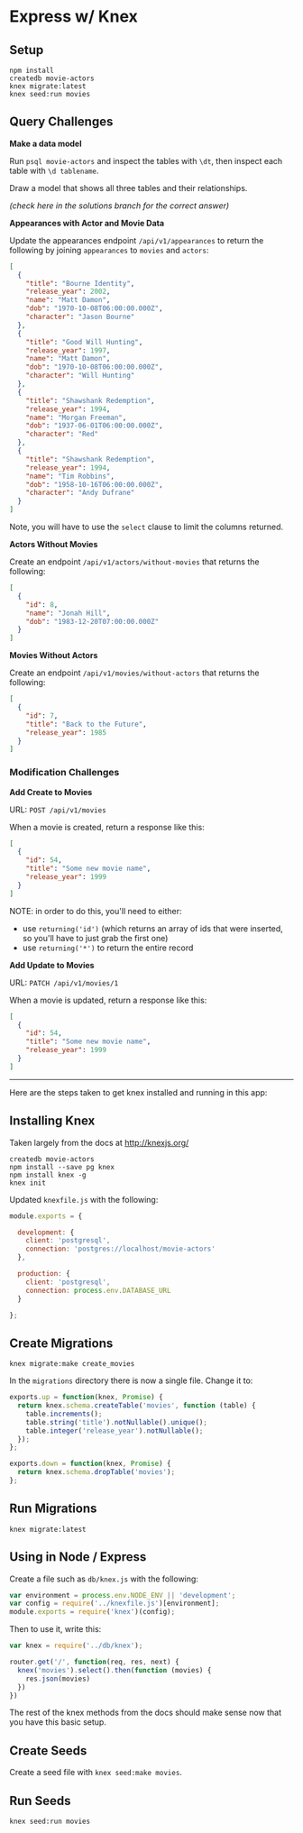# Express w/ Knex

## Setup

```
npm install
createdb movie-actors
knex migrate:latest
knex seed:run movies
```

## Query Challenges

**Make a data model**

Run `psql movie-actors` and inspect the tables with `\dt`, then inspect each table with `\d tablename`.

Draw a model that shows all three tables and their relationships.

_(check here in the solutions branch for the correct answer)_

**Appearances with Actor and Movie Data**

Update the appearances endpoint `/api/v1/appearances` to return the following by joining `appearances` to `movies` and `actors`:

```json
[
  {
    "title": "Bourne Identity",
    "release_year": 2002,
    "name": "Matt Damon",
    "dob": "1970-10-08T06:00:00.000Z",
    "character": "Jason Bourne"
  },
  {
    "title": "Good Will Hunting",
    "release_year": 1997,
    "name": "Matt Damon",
    "dob": "1970-10-08T06:00:00.000Z",
    "character": "Will Hunting"
  },
  {
    "title": "Shawshank Redemption",
    "release_year": 1994,
    "name": "Morgan Freeman",
    "dob": "1937-06-01T06:00:00.000Z",
    "character": "Red"
  },
  {
    "title": "Shawshank Redemption",
    "release_year": 1994,
    "name": "Tim Robbins",
    "dob": "1958-10-16T06:00:00.000Z",
    "character": "Andy Dufrane"
  }
]
```

Note, you will have to use the `select` clause to limit the columns returned.

**Actors Without Movies**

Create an endpoint `/api/v1/actors/without-movies` that returns the following:

```json
[
  {
    "id": 8,
    "name": "Jonah Hill",
    "dob": "1983-12-20T07:00:00.000Z"
  }
]
```

**Movies Without Actors**

Create an endpoint `/api/v1/movies/without-actors` that returns the following:

```json
[
  {
    "id": 7,
    "title": "Back to the Future",
    "release_year": 1985
  }
]
```

### Modification Challenges

**Add Create to Movies**

URL: `POST /api/v1/movies`

When a movie is created, return a response like this:

```json
[
  {
    "id": 54,
    "title": "Some new movie name",
    "release_year": 1999
  }
]
```

NOTE: in order to do this, you'll need to either:

- use `returning('id')` (which returns an array of ids that were inserted, so you'll have to just grab the first one)
- use `returning('*')` to return the entire record

**Add Update to Movies**

URL: `PATCH /api/v1/movies/1`

When a movie is updated, return a response like this:

```json
[
  {
    "id": 54,
    "title": "Some new movie name",
    "release_year": 1999
  }
]
```


---------

Here are the steps taken to get knex installed and running in this app:

## Installing Knex

Taken largely from the docs at http://knexjs.org/

```
createdb movie-actors
npm install --save pg knex
npm install knex -g
knex init
```

Updated `knexfile.js` with the following:

```js
module.exports = {

  development: {
    client: 'postgresql',
    connection: 'postgres://localhost/movie-actors'
  },

  production: {
    client: 'postgresql',
    connection: process.env.DATABASE_URL
  }

};
```

## Create Migrations

```
knex migrate:make create_movies
```

In the `migrations` directory there is now a single file.  Change it to:

```js
exports.up = function(knex, Promise) {
  return knex.schema.createTable('movies', function (table) {
    table.increments();
    table.string('title').notNullable().unique();
    table.integer('release_year').notNullable();
  });
};

exports.down = function(knex, Promise) {
  return knex.schema.dropTable('movies');
};
```

## Run Migrations

```
knex migrate:latest
```

## Using in Node / Express

Create a file such as `db/knex.js` with the following:

```js
var environment = process.env.NODE_ENV || 'development';
var config = require('../knexfile.js')[environment];
module.exports = require('knex')(config);
```

Then to use it, write this:

```js
var knex = require('../db/knex');

router.get('/', function(req, res, next) {
  knex('movies').select().then(function (movies) {
    res.json(movies)
  })
})
```

The rest of the knex methods from the docs should make sense now that you have this basic setup.

## Create Seeds

Create a seed file with `knex seed:make movies`.

## Run Seeds

```
knex seed:run movies
```
